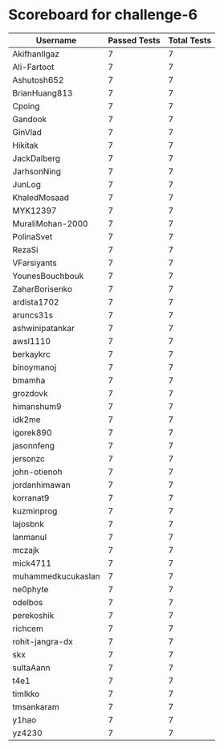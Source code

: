 # Scoreboard for challenge-6
| Username   | Passed Tests | Total Tests |
|------------|--------------|-------------|
| AkifhanIlgaz | 7 | 7 |
| Ali-Fartoot | 7 | 7 |
| Ashutosh652 | 7 | 7 |
| BrianHuang813 | 7 | 7 |
| Cpoing | 7 | 7 |
| Gandook | 7 | 7 |
| GinVlad | 7 | 7 |
| Hikitak | 7 | 7 |
| JackDalberg | 7 | 7 |
| JarhsonNing | 7 | 7 |
| JunLog | 7 | 7 |
| KhaledMosaad | 7 | 7 |
| MYK12397 | 7 | 7 |
| MuraliMohan-2000 | 7 | 7 |
| PolinaSvet | 7 | 7 |
| RezaSi | 7 | 7 |
| VFarsiyants | 7 | 7 |
| YounesBouchbouk | 7 | 7 |
| ZaharBorisenko | 7 | 7 |
| ardista1702 | 7 | 7 |
| aruncs31s | 7 | 7 |
| ashwinipatankar | 7 | 7 |
| awsl1110 | 7 | 7 |
| berkaykrc | 7 | 7 |
| binoymanoj | 7 | 7 |
| bmamha | 7 | 7 |
| grozdovk | 7 | 7 |
| himanshum9 | 7 | 7 |
| idk2me | 7 | 7 |
| igorek890 | 7 | 7 |
| jasonnfeng | 7 | 7 |
| jersonzc | 7 | 7 |
| john-otienoh | 7 | 7 |
| jordanhimawan | 7 | 7 |
| korranat9 | 7 | 7 |
| kuzminprog | 7 | 7 |
| lajosbnk | 7 | 7 |
| lanmanul | 7 | 7 |
| mczajk | 7 | 7 |
| mick4711 | 7 | 7 |
| muhammedkucukaslan | 7 | 7 |
| ne0phyte | 7 | 7 |
| odelbos | 7 | 7 |
| perekoshik | 7 | 7 |
| richcem | 7 | 7 |
| rohit-jangra-dx | 7 | 7 |
| skx | 7 | 7 |
| sultaAann | 7 | 7 |
| t4e1 | 7 | 7 |
| timlkko | 7 | 7 |
| tmsankaram | 7 | 7 |
| y1hao | 7 | 7 |
| yz4230 | 7 | 7 |
